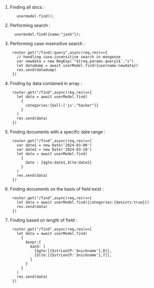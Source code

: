 1. Finding all docs :
        
          usermodel.find();
2. Performing search :
   
         usermodel.find({name:"jash"});
4. Performing case-insensitive search :

        router.get("/find/:query",async(req,res)=>{
          // handling case-insensitive search in mongoose
          var newdata = new RegExp(`^${req.params.query}$`,"i")
          let datadump = await userModel.find({username:newdata})
          res.send(datadump)
        })
5. Finding by data contained in array :

        router.get("/find",async(req,res)=>{
          let data = await userModel.find(
            {
              categories:{$all:['js',"hacker"]}
            }
          )
          res.send(data)
        })
6. Finding documents with a specific date range :

        router.get("/find",async(req,res)=>{
          var date1 = new Date('2024-03-08')
          var date2 = new Date('2024-03-10')
          let data = await userModel.find(
            {
              date : {$gte:date1,$lte:date2}
            }
          )
          res.send(data)
        })
7. Finding documents on the basis of field exist :

        router.get("/find",async(req,res)=>{
          let data = await userModel.find({categories:{$exists:true}})
          res.send(data)
        })
8. Finding based on length of field :

        router.get("/find",async(req,res)=>{
          let data = await userModel.find(
            {
              $expr:{
                $and: [
                  {$gte:[{$strLenCP:'$nickname'},0]},
                  {$lte:[{$strLenCP:'$nickname'},7]},
                ]
              }
            }
          )
          res.send(data)
        })
